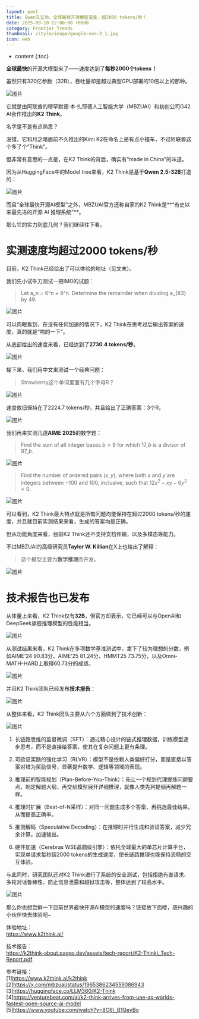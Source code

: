```yaml
---
layout: post
title: Qwen又立功，全球最快开源模型诞生，超2000 tokens/秒！
date: 2025-09-10 12:00:00 +0800
category: Frontier Trends
thumbnail: /style/image/google-veo-3_1.jpg
icon: web
---
```

* content
{:toc}

**全球最快**的开源大模型来了——速度达到了**每秒2000个tokens！**

虽然只有320亿参数（32B），吞吐量却是超过典型GPU部署的10倍以上的那种。

![图片](/style/image/2025-09-10/1.png)

它就是由阿联酋的穆罕默德·本·扎耶德人工智能大学（MBZUAI）和初创公司G42 AI合作推出的**K2 Think**。

名字是不是有点熟悉？

没错，它和月之暗面前不久推出的Kimi K2在命名上是有点小撞车，不过阿联酋这个多了个“Think”。

但非常有意思的一点是，在K2 Think的背后，确实有“made in China”的味道。

因为从HuggingFace中的Model tree来看，K2 Think是基于**Qwen 2.5-32B**打造的：

![图片](/style/image/2025-09-10/2.png)

而且“全球最快开源AI模型”之外，MBZUAI官方还称自家的K2 Think是**“有史以来最先进的开源 AI 推理系统”**。

那么它的实力到底几何？我们继续往下看。

# 实测速度均超过2000 tokens/秒

目前，K2 Think已经给出了可以体验的地址（见文末）。

我们先小试牛刀测试一把IMO的试题：

> Let a\_n = 6^n + 8^n. Determine the remainder when dividing a\_{83} by 49.

![图片](/style/image/2025-09-10/3.gif)

可以肉眼看到，在没有任何加速的情况下，K2 Think在思考过后输出答案的速度，真的就是“啪的一下”。

从底部给出的速度来看，已经达到了**2730.4 tokens/秒**。

![图片](/style/image/2025-09-10/4.png)

接下来，我们用中文来测试一个经典问题：

> Strawberry这个单词里面有几个字母R？

![图片](/style/image/2025-09-10/5.gif)

速度依旧保持在了2224.7 tokens/秒，并且给出了正确答案：3个R。

![图片](/style/image/2025-09-10/6.png)

我们再来实测几道**AIME 2025**的数学题：

> Find the sum of all integer bases $b>9$ for which $17\_{b}$ is a divisor of $97\_{b}$. 

![图片](/style/image/2025-09-10/7.png)

> Find the number of ordered pairs $(x,y)$, where both $x$ and $y$ are integers between $-100$ and $100$, inclusive, such that $12x^{2}-xy-6y^{2}=0$.

![图片](/style/image/2025-09-10/8.png)

可以看到，K2 Think最大特点就是所有问题均能保持在超过2000 tokens/秒的速度，并且就目前实测结果来看，生成的答案均是正确。

但从功能角度来看，目前K2 Think还不支持文档传输，以及多模态等能力。

不过MBZUAI的高级研究员**Taylor W. Killian**在X上也给出了解释：

> 这个模型主要为**数学推理**而开发。

![图片](/style/image/2025-09-10/9.png)

# 技术报告也已发布

从体量上来看，K2 Think仅有**32B**，但官方却表示，它已经可以与OpenAI和DeepSeek旗舰推理模型的性能相当。

![图片](/style/image/2025-09-10/10.png)

从测试结果来看，K2 Think在多项数学基准测试中，拿下了较为理想的分数，例如AIME’24 90.83分、AIME’25 81.24分、HMMT25 73.75分，以及Omni-MATH-HARD上取得60.73分的成绩。

![图片](/style/image/2025-09-10/11.png)

并且K2 Think团队已经发布**技术报告**：

![图片](/style/image/2025-09-10/12.png)

从整体来看，K2 Think团队主要从六个方面做到了技术创新：

![图片](/style/image/2025-09-10/13.png)

1.  长链路思维的监督微调（SFT）：通过精心设计的链式推理数据，训练模型逐步思考，而不是直接给答案，使其在复杂问题上更有条理。
    
2.  可验证奖励的强化学习（RLVR）：模型不是依赖人类偏好打分，而是直接以答案对错为奖励信号，显著提升数学、逻辑等领域的表现。
    
3.  推理前的智能规划（Plan-Before-You-Think）：先让一个规划代理提炼问题要点，制定解题大纲，再交给模型展开详细推理，就像人类先列提纲再解题一样。
    
4.  推理时扩展（Best-of-N采样）：对同一问题生成多个答案，再挑选最佳结果，从而提高正确率。
    
5.  推测解码（Speculative Decoding）：在推理时并行生成和验证答案，减少冗余计算，加速输出。
    
6.  硬件加速（Cerebras WSE晶圆级引擎）：依托全球最大的单芯片计算平台，实现单请求每秒超2000 tokens的生成速度，使长链路推理也能保持流畅的交互体验。
    

与此同时，研究团队还对K2 Think进行了系统的安全测试，包括拒绝有害请求、多轮对话鲁棒性、防止信息泄露和越狱攻击等，整体达到了较高水平。

![图片](/style/image/2025-09-10/14.png)

那么你也想尝鲜一下目前世界最快开源AI模型的速度吗？链接放下面喽，感兴趣的小伙伴快去体验吧~

体验地址：  
https://www.k2think.ai/

技术报告：  
https://k2think-about.pages.dev/assets/tech-report/K2-Think\_Tech-Report.pdf

参考链接：  
\[1\]https://www.k2think.ai/k2think  
\[2\]https://x.com/mbzuai/status/1965386234559086943  
\[3\]https://huggingface.co/LLM360/K2-Think  
\[4\]https://venturebeat.com/ai/k2-think-arrives-from-uae-as-worlds-fastest-open-source-ai-model  
\[5\]https://www.youtube.com/watch?v=8C6\_B1QeyBo